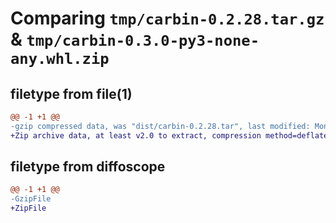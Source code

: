 # Comparing `tmp/carbin-0.2.28.tar.gz` & `tmp/carbin-0.3.0-py3-none-any.whl.zip`

## filetype from file(1)

```diff
@@ -1 +1 @@
-gzip compressed data, was "dist/carbin-0.2.28.tar", last modified: Mon Apr 20 11:13:47 2020, max compression
+Zip archive data, at least v2.0 to extract, compression method=deflate
```

## filetype from diffoscope

```diff
@@ -1 +1 @@
-GzipFile
+ZipFile
```

